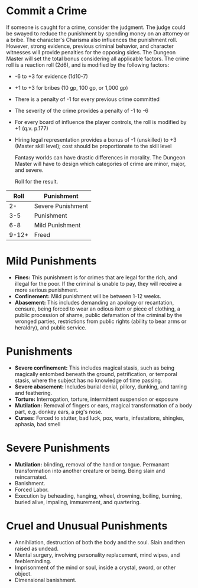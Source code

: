 # Commit a Crime

If someone is caught for a crime, consider the judgment. The judge could be swayed to reduce the punishment by spending money on an attorney or a bribe. The character's Charisma also influences the punishment roll. However, strong evidence, previous criminal behavior, and character witnesses will provide penalties for the opposing sides. The Dungeon Master will set the total bonus considering all applicable factors. The crime roll is a reaction roll (2d6), and is modified by the following factors:
- -6 to +3 for evidence (1d10-7)
- +1 to +3 for bribes (10 gp, 100 gp, or 1,000 gp)
- There is a penalty of -1 for every previous crime committed
- The severity of the crime provides a penalty of -1 to -6
- For every board of influence the player controls, the roll is modified by +1 (q.v. p.177)
- Hiring legal representation provides a bonus of -1 (unskilled) to +3 (Master skill level); cost should be proportionate to the skill level
  
  Fantasy worlds can have drastic differences in morality. The Dungeon Master will have to design which categories of crime are minor, major, and severe. 
  
  Roll for the result.
  
Roll|Punishment
-|-
2-|Severe Punishment
3-5|Punishment
6-8|Mild Punishment
9-12+|Freed

# Mild Punishments
- **Fines:** This punishment is for crimes that are legal for the rich, and illegal for the poor. If the criminal is unable to pay, they will receive a more serious punishment.
- **Confinement:** Mild punishment will be between 1-12 weeks.
- **Abasement:** This includes demanding an apology or recantation, censure, being forced to wear an odious item or piece of clothing, a public procession of shame, public defamation of the criminal by the wronged parties, restrictions from public rights (ability to bear arms or heraldry), and public service.

# Punishments
- **Severe confinement:** This includes magical stasis, such as being magically entombed beneath the ground, petrification, or temporal stasis, where the subject has no knowledge of time passing.
- **Severe abasement:** Includes burial denial, pillory, dunking, and tarring and feathering.
- **Torture:** Interrogation, torture, intermittent suspension or exposure
- **Mutilation:** Removal of fingers or ears, magical transformation of a body part, e.g. donkey ears, a pig's nose.
- **Curses:** Forced to stutter, bad luck, pox, warts, infestations, shingles, aphasia, bad smell

# Severe Punishments
- **Mutilation:** blinding, removal of the hand or tongue. Permanant transformation into another creature or being. Being slain and reincarnated.
- Banishment.  
- Forced Labor.
- Execution by beheading, hanging, wheel, drowning, boiling, burning, buried alive, impaling, immurement, and quartering.

# Cruel and Unusual Punishments
- Annihilation, destruction of both the body and the soul. Slain and then raised as undead.
- Mental surgery, involving personality replacement, mind wipes, and feebleminding.
- Imprisonment of the mind or soul, inside a crystal, sword, or other object.
- Dimensional banishment.
